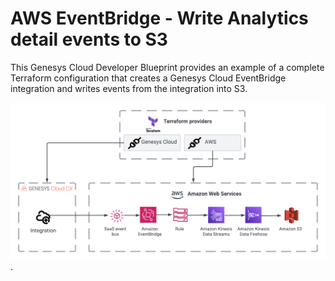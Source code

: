 # AWS EventBridge - Write Analytics detail events to S3

This Genesys Cloud Developer Blueprint provides an example of a complete Terraform configuration that creates a Genesys Cloud EventBridge integration and writes events from the integration into S3.

![Diagram for the AWS EventBridge - Write Analytics detail events to S3 blueprint](blueprint/images/arch-eventbridge-s3.png "Diagram for the AWS EventBridge - Write Analytics detail events to S3 blueprint").
